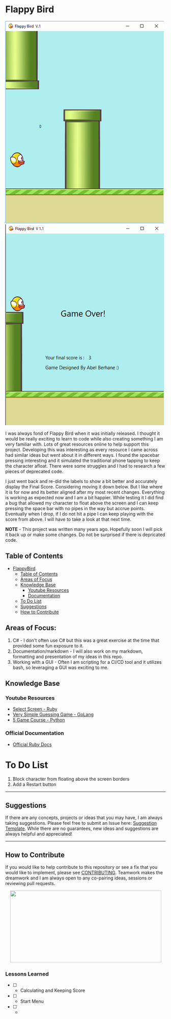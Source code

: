# Flappy Bird

![alt text](https://github.com/abelberhane/FlappyBird/blob/master/FlappyBird/Assets/FlappyBirdSH.png?raw=true)
![alt text](https://github.com/abelberhane/FlappyBird/blob/master/FlappyBird/Assets/FixSH.png?raw=true)

I was always fond of Flappy Bird when it was initially released. I thought it would be really exciting to learn to code while also creating something I am very familiar with. 
Lots of great resources online to help support this project. Developing this was interesting as every
resource I came across had similar ideas but went about it in different ways. I found the spacebar pressing interesting and it 
simulated the traditional phone tapping to keep the character afloat. There were some struggles and I had to research a few pieces of deprecated code. 

I just went back and re-did the labels to show a bit better and accurately display the Final Score. Considering moving it down below. 
But I like where it is for now and its better aligned after my most recent changes. Everything is working as expected now and I am a bit
happier. While testing it I did find a bug that allowed my character to float above the screen and I can keep pressing the space bar with no pipes in the way but accrue points. Eventually when I drop, if I do not hit a pipe I can keep playing with the score from above. I will have to take a look at that next time. 

**NOTE** - This project was written many years ago. Hopefully soon I will pick it back up or make some changes. Do not be surprised if there is depricated code.

## Table of Contents

- [FlappyBird](#flappy-bird)
  - [Table of Contents](#table-of-contents)
  - [Areas of Focus](#areas-of-focus)
  - [Knowledge Base](#knowledge-base)
    - [Youtube Resources](#youtube-resources)
    - [Documentation](#official-documentation)
  - [To Do List](#to-do-list)
  - [Suggestions](#suggestions)
  - [How to Contribute](#how-to-contribute)

## Areas of Focus:
1) C# - I don't often use C# but this was a great exercise at the time that provided some fun exposure to it.
2) Documentation/markdown - I will also work on my markdown, formatting and presentation of my ideas in this repo.
3) Working with a GUI - Often I am scripting for a CI/CD tool and it utilizes bash, so leveraging a GUI was exciting to me. 

## Knowledge Base
### Youtube Resources
- [Select Screen - Ruby](https://youtu.be/sWsD_r_DQ4c)
- [Very Simple Guessing Game - GoLang](https://www.youtube.com/watch?v=KEOZtfuM968&ab_channel=LearnWithHNG)
- [5 Game Course - Python](https://www.youtube.com/watch?v=XGf2GcyHPhc&ab_channel=freeCodeCamp.org)
### Official Documentation
- [Official Ruby Docs](https://www.ruby-lang.org/en/documentation/)

# To Do List
1) Block character from floating above the screen borders
2) Add a Restart button



----------------------

## Suggestions
If there are any concepts, projects or ideas that you may have, I am always taking suggestions. Please feel free to submit an Issue here: [Suggestion Template](). 
While there are no guarantees, new ideas and suggestions are always helpful and appreciated!

----------------------

## How to Contribute
If you would like to help contribute to this repository or see a fix that you would like to implement, please see [CONTRIBUTING](). Teamwork makes the dreamwork and I am always open to any co-pairing ideas, sessions or reviewing pull requests.
<p align="center">
  <img width="475" height="225" src="https://www.significant72.com/uploads/4/4/1/1/44110523/img-4006_orig.gif">
</p>


### Lessons Learned
- [ ] - Calculating and Keeping Score
- [ ] - Start Menu
- [ ] - 
